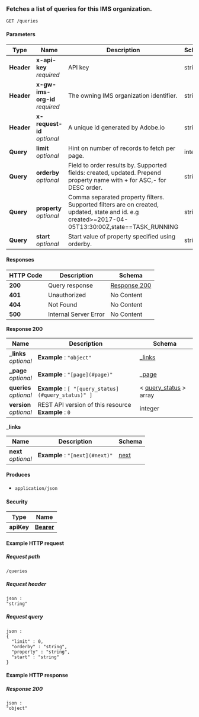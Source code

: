 
<a name="queries-get"></a>
### Fetches a list of queries for this IMS organization.
```
GET /queries
```


#### Parameters

|Type|Name|Description|Schema|
|---|---|---|---|
|**Header**|**x-api-key**  <br>*required*|API key|string|
|**Header**|**x-gw-ims-org-id**  <br>*required*|The owning IMS organization identifier.|string|
|**Header**|**x-request-id**  <br>*optional*|A unique id generated by Adobe.io|string|
|**Query**|**limit**  <br>*optional*|Hint on number of records to fetch per page.|integer|
|**Query**|**orderby**  <br>*optional*|Field to order results by. Supported fields: created, updated. Prepend property name with + for ASC,- for DESC order.|string|
|**Query**|**property**  <br>*optional*|Comma separated property filters. Supported filters are on created, updated, state and id. e.g created>=2017-04-05T13:30:00Z,state==TASK_RUNNING|string|
|**Query**|**start**  <br>*optional*|Start value of property specified using orderby.|string|


#### Responses

|HTTP Code|Description|Schema|
|---|---|---|
|**200**|Query response|[Response 200](#queries-get-response-200)|
|**401**|Unauthorized|No Content|
|**404**|Not Found|No Content|
|**500**|Internal Server Error|No Content|

<a name="queries-get-response-200"></a>
**Response 200**

|Name|Description|Schema|
|---|---|---|
|**_links**  <br>*optional*|**Example** : `"object"`|[_links](#queries-get-links)|
|**_page**  <br>*optional*|**Example** : `"[page](#page)"`|[_page](../definitions/page.md#page)|
|**queries**  <br>*optional*|**Example** : `[ "[query_status](#query_status)" ]`|< [query_status](../definitions/query_status.md#query_status) > array|
|**version**  <br>*optional*|REST API version of this resource  <br>**Example** : `0`|integer|

<a name="queries-get-links"></a>
**_links**

|Name|Description|Schema|
|---|---|---|
|**next**  <br>*optional*|**Example** : `"[next](#next)"`|[next](../definitions/next.md#next)|


#### Produces

* `application/json`


#### Security

|Type|Name|
|---|---|
|**apiKey**|**[Bearer](security.md#bearer)**|


#### Example HTTP request

##### Request path
```
/queries
```


##### Request header
```
json :
"string"
```


##### Request query
```
json :
{
  "limit" : 0,
  "orderby" : "string",
  "property" : "string",
  "start" : "string"
}
```


#### Example HTTP response

##### Response 200
```
json :
"object"
```



